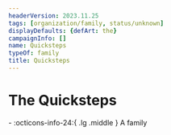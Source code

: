 ```yaml
---
headerVersion: 2023.11.25
tags: [organization/family, status/unknown]
displayDefaults: {defArt: the}
campaignInfo: []
name: Quicksteps
typeOf: family
title: Quicksteps
---
```

# The Quicksteps
<div class="grid cards ext-narrow-margin ext-one-column" markdown>
-
   :octicons-info-24:{ .lg .middle } A family  
</div>


